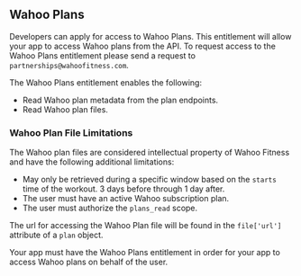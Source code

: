 
## Wahoo Plans

Developers can apply for access to Wahoo Plans. This entitlement will allow your app to access Wahoo plans from the API. To request access to the Wahoo Plans entitlement please send a request to `partnerships@wahoofitness.com`.

The Wahoo Plans entitlement enables the following: 

- Read Wahoo plan metadata from the plan endpoints. 
- Read Wahoo plan files.

### Wahoo Plan File Limitations

The Wahoo plan files are considered intellectual property of Wahoo Fitness and have the following additional limitations: 

- May only be retrieved during a specific window based on the `starts` time of the workout. 3 days before through 1 day after.
- The user must have an active Wahoo subscription plan.
- The user must authorize the `plans_read` scope.

The url for accessing the Wahoo Plan file will be found in the `file['url']` attribute of a `plan` object.

<aside class='notice'>
Your app must have the Wahoo Plans entitlement in order for your app to access Wahoo plans on behalf of the user.
</aside>
